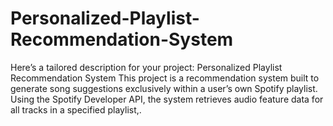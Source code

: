 # Personalized-Playlist-Recommendation-System
 Here’s a tailored description for your project:  Personalized Playlist Recommendation System  This project is a recommendation system built to generate song suggestions exclusively within a user’s own Spotify playlist. Using the Spotify Developer API, the system retrieves audio feature data for all tracks in a specified playlist,.
